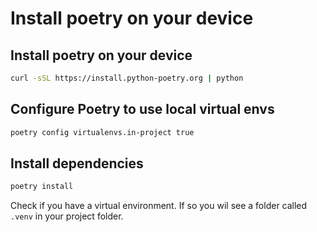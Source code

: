 # Install poetry on your device

## Install poetry on your device

```bash
curl -sSL https://install.python-poetry.org | python
```

## Configure Poetry to use local virtual envs

```bash
poetry config virtualenvs.in-project true
```

## Install dependencies

```bash
poetry install
```

Check if you have a virtual environment. If so you wil see a folder called `.venv` in your project folder.
